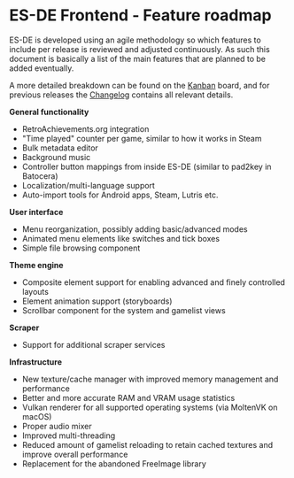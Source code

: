 # ES-DE Frontend - Feature roadmap

ES-DE is developed using an agile methodology so which features to include per release is reviewed and adjusted continuously. As such this document is basically a list of the main features that are planned to be added eventually.

A more detailed breakdown can be found on the [Kanban](https://gitlab.com/es-de/emulationstation-de/-/boards) board, and for previous releases the [Changelog](CHANGELOG.md) contains all relevant details.

**General functionality**
* RetroAchievements.org integration
* "Time played" counter per game, similar to how it works in Steam
* Bulk metadata editor
* Background music
* Controller button mappings from inside ES-DE (similar to pad2key in Batocera)
* Localization/multi-language support
* Auto-import tools for Android apps, Steam, Lutris etc.

**User interface**

* Menu reorganization, possibly adding basic/advanced modes
* Animated menu elements like switches and tick boxes
* Simple file browsing component

**Theme engine**
* Composite element support for enabling advanced and finely controlled layouts
* Element animation support (storyboards)
* Scrollbar component for the system and gamelist views

**Scraper**
* Support for additional scraper services

**Infrastructure**

* New texture/cache manager with improved memory management and performance
* Better and more accurate RAM and VRAM usage statistics
* Vulkan renderer for all supported operating systems (via MoltenVK on macOS)
* Proper audio mixer
* Improved multi-threading
* Reduced amount of gamelist reloading to retain cached textures and improve overall performance
* Replacement for the abandoned FreeImage library

